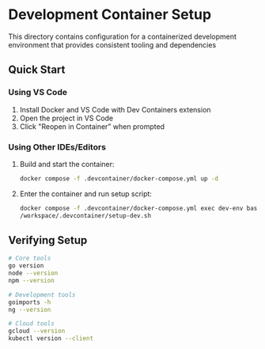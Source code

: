 # Development Container Setup

This directory contains configuration for a containerized development environment that provides consistent tooling and dependencies

## Quick Start

### Using VS Code

1. Install Docker and VS Code with Dev Containers extension
2. Open the project in VS Code
3. Click "Reopen in Container" when prompted

### Using Other IDEs/Editors

1. Build and start the container:

    ```bash
    docker compose -f .devcontainer/docker-compose.yml up -d
    ```

2. Enter the container and run setup script:

    ```bash
    docker compose -f .devcontainer/docker-compose.yml exec dev-env bash
    /workspace/.devcontainer/setup-dev.sh
    ```

## Verifying Setup

```bash
# Core tools
go version
node --version
npm --version

# Development tools
goimports -h
ng --version

# Cloud tools
gcloud --version
kubectl version --client
```
